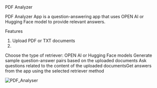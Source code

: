 PDF Analyzer

PDF Analyzer App is a question-answering app that uses OPEN AI or Hugging Face model to provide relevant answers.

Features

1. Upload PDF or TXT documents
2. 
Choose the type of retriever: OPEN AI or Hugging Face models
Generate sample question-answer pairs based on the uploaded documents
Ask questions related to the content of the uploaded documentsGet answers from the app using the selected retriever method

![PDF_Analyser](https://github.com/abhirbhandary/my-project/assets/123348366/af6e997d-49ca-43b9-bb85-31b29b6f9148)
